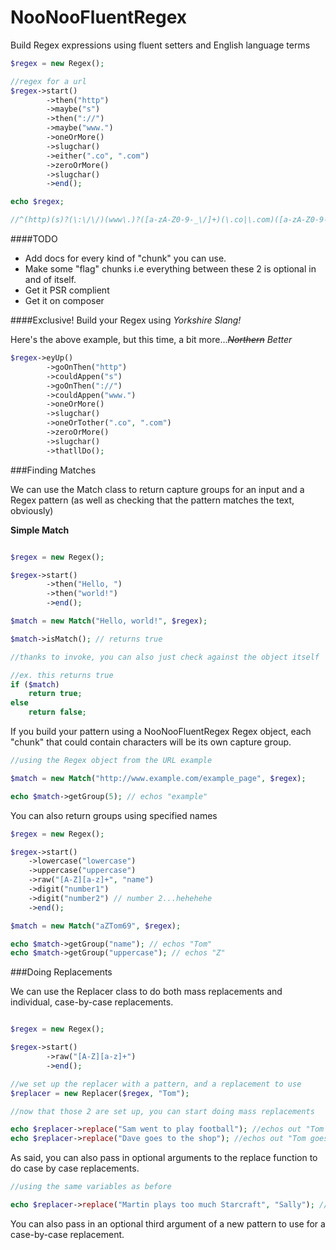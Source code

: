 NooNooFluentRegex
=================

Build Regex expressions using fluent setters and English language terms

```php
$regex = new Regex();

//regex for a url
$regex->start()
        ->then("http")
        ->maybe("s")
        ->then("://")
        ->maybe("www.")
        ->oneOrMore()
        ->slugchar()
        ->either(".co", ".com")
        ->zeroOrMore()
        ->slugchar()
        ->end();

echo $regex;

//^(http)(s)?(\:\/\/)(www\.)?([a-zA-Z0-9-_\/]+)(\.co|\.com)([a-zA-Z0-9-_\/]*)$
```

####TODO
- Add docs for every kind of "chunk" you can use.
- Make some "flag" chunks i.e everything between these 2 is optional in and of itself.
- Get it PSR complient
- Get it on composer

####Exclusive! Build your Regex using _Yorkshire Slang!_

Here's the above example, but this time, a bit more..._~~Northern~~ Better_

```php
$regex->eyUp()
        ->goOnThen("http")
        ->couldAppen("s")
        ->goOnThen("://")
        ->couldAppen("www.")
        ->oneOrMore()
        ->slugchar()
        ->oneOrTother(".co", ".com")
        ->zeroOrMore()
        ->slugchar()
        ->thatllDo();
```

###Finding Matches

We can use the Match class to return capture groups for an input and a Regex pattern (as well as checking that the pattern matches the text, obviously)

__Simple Match__

```php

$regex = new Regex();

$regex->start()
        ->then("Hello, ")
        ->then("world!")
        ->end();

$match = new Match("Hello, world!", $regex);

$match->isMatch(); // returns true

//thanks to invoke, you can also just check against the object itself

//ex. this returns true
if ($match)
    return true;
else
    return false;
```

If you build your pattern using a NooNooFluentRegex Regex object, each "chunk" that could contain characters will be its own capture group.

```php
//using the Regex object from the URL example

$match = new Match("http://www.example.com/example_page", $regex);

echo $match->getGroup(5); // echos "example"
```
You can also return groups using specified names

```php
$regex = new Regex();

$regex->start()
    ->lowercase("lowercase")
    ->uppercase("uppercase")
    ->raw("[A-Z][a-z]+", "name")
    ->digit("number1")
    ->digit("number2") // number 2...hehehehe
    ->end();

$match = new Match("aZTom69", $regex);

echo $match->getGroup("name"); // echos "Tom"
echo $match->getGroup("uppercase"); // echos "Z"

```
###Doing Replacements

We can use the Replacer class to do both mass replacements and individual, case-by-case replacements.

```php

$regex = new Regex();

$regex->start()
        ->raw("[A-Z][a-z]+")
        ->end();

//we set up the replacer with a pattern, and a replacement to use
$replacer = new Replacer($regex, "Tom");

//now that those 2 are set up, you can start doing mass replacements

echo $replacer->replace("Sam went to play football"); //echos out "Tom went to play football";
echo $replacer->replace("Dave goes to the shop"); //echos out "Tom goes to the shop";
```

As said, you can also pass in optional arguments to the replace function to do case by case replacements.

```php
//using the same variables as before

echo $replacer->replace("Martin plays too much Starcraft", "Sally"); //echos out "Sally plays too much Starcraft";
```

You can also pass in an optional third argument of a new pattern to use for a case-by-case replacement.
